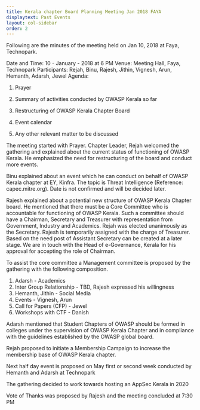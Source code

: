 ```yaml
---
title: Kerala chapter Board Planning Meeting Jan 2018 FAYA
displaytext: Past Events
layout: col-sidebar
order: 2
---
```

Following are the minutes of the meeting held on Jan 10, 2018 at Faya, Technopark.

Date and Time: 10 - January - 2018 at 6 PM Venue: Meeting Hall, Faya, Technopark Participants: Rejah, Binu, Rajesh, Jithin, Vignesh, Arun, Hemanth, Adarsh, Jewel Agenda:

   1. Prayer

   2. Summary of activities conducted by OWASP Kerala so far

   3. Restructuring of OWASP Kerala Chapter Board

   4. Event calendar

   5. Any other relevant matter to be discussed


The meeting started with Prayer. Chapter Leader, Rejah welcomed the gathering and explained about the current status of functioning of OWASP Kerala. He emphasized the need for restructuring of the board and conduct more events.

Binu explained about an event which he can conduct on behalf of OWASP Kerala chapter at EY, Kinfra. The topic is Threat Intelligence (Reference: capec.mitre.org). Date is not confirmed and will be decided later.

Rajesh explained about a potential new structure of OWASP Kerala Chapter board. He mentioned that there must be a Core Committee who is accountable for functioning of OWASP Kerala. Such a committee should have a Chairman, Secretary and Treasurer with representation from Government, Industry and Academics. Rejah was elected unanimously as the Secretary. Rajesh is temporarily assigned with the charge of Treasurer. Based on the need post of Assistant Secretary can be created at a later stage. We are in touch with the Head of e-Governance, Kerala for his approval for accepting the role of Chairman.

To assist the core committee a Management committee is proposed by the gathering with the following composition.

   1. Adarsh - Academics
   2. Inter Group Relationship - TBD, Rajesh expressed his willingness
   3. Hemanth, Jithin - Social Media
   4. Events - Vignesh, Arun
   5. Call for Papers (CFP) - Jewel
   6. Workshops with CTF - Danish

Adarsh mentioned that Student Chapters of OWASP should be formed in colleges under the supervision of OWASP Kerala Chapter and in compliance with the guidelines established by the OWASP global board.

Rejah proposed to initiate a Membership Campaign to increase the membership base of OWASP Kerala chapter.

Next half day event is proposed on May first or second week conducted by Hemanth and Adarsh at Technopark

The gathering decided to work towards hosting an AppSec Kerala in 2020

Vote of Thanks was proposed by Rajesh and the meeting concluded at 7:30 PM 